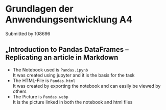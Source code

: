 # Grundlagen der Anwendungsentwicklung A4

Submitted by 108696  

## „Introduction to Pandas DataFrames – Replicating an article in Markdown

- The Notebook used is `Pandas.ipynb`  
    It was created using jupyter and it is the basis for the task
- The HTML-File is `Pandas.html`  
    It was created by exporting the notebook and can easily be viewed by others
- The Picture is `Pandas.webp`  
    It is the picture linked in both the notebook and html files